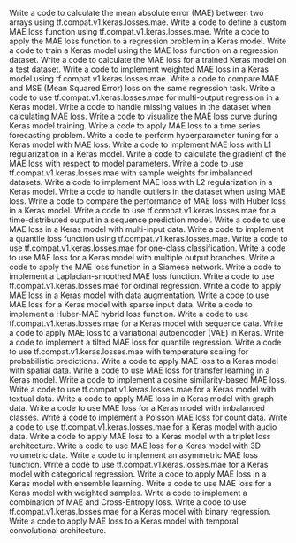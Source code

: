 Write a code to calculate the mean absolute error (MAE) between two arrays using tf.compat.v1.keras.losses.mae.
Write a code to define a custom MAE loss function using tf.compat.v1.keras.losses.mae.
Write a code to apply the MAE loss function to a regression problem in a Keras model.
Write a code to train a Keras model using the MAE loss function on a regression dataset.
Write a code to calculate the MAE loss for a trained Keras model on a test dataset.
Write a code to implement weighted MAE loss in a Keras model using tf.compat.v1.keras.losses.mae.
Write a code to compare MAE and MSE (Mean Squared Error) loss on the same regression task.
Write a code to use tf.compat.v1.keras.losses.mae for multi-output regression in a Keras model.
Write a code to handle missing values in the dataset when calculating MAE loss.
Write a code to visualize the MAE loss curve during Keras model training.
Write a code to apply MAE loss to a time series forecasting problem.
Write a code to perform hyperparameter tuning for a Keras model with MAE loss.
Write a code to implement MAE loss with L1 regularization in a Keras model.
Write a code to calculate the gradient of the MAE loss with respect to model parameters.
Write a code to use tf.compat.v1.keras.losses.mae with sample weights for imbalanced datasets.
Write a code to implement MAE loss with L2 regularization in a Keras model.
Write a code to handle outliers in the dataset when using MAE loss.
Write a code to compare the performance of MAE loss with Huber loss in a Keras model.
Write a code to use tf.compat.v1.keras.losses.mae for a time-distributed output in a sequence prediction model.
Write a code to use MAE loss in a Keras model with multi-input data.
Write a code to implement a quantile loss function using tf.compat.v1.keras.losses.mae.
Write a code to use tf.compat.v1.keras.losses.mae for one-class classification.
Write a code to use MAE loss for a Keras model with multiple output branches.
Write a code to apply the MAE loss function in a Siamese network.
Write a code to implement a Laplacian-smoothed MAE loss function.
Write a code to use tf.compat.v1.keras.losses.mae for ordinal regression.
Write a code to apply MAE loss in a Keras model with data augmentation.
Write a code to use MAE loss for a Keras model with sparse input data.
Write a code to implement a Huber-MAE hybrid loss function.
Write a code to use tf.compat.v1.keras.losses.mae for a Keras model with sequence data.
Write a code to apply MAE loss to a variational autoencoder (VAE) in Keras.
Write a code to implement a tilted MAE loss for quantile regression.
Write a code to use tf.compat.v1.keras.losses.mae with temperature scaling for probabilistic predictions.
Write a code to apply MAE loss to a Keras model with spatial data.
Write a code to use MAE loss for transfer learning in a Keras model.
Write a code to implement a cosine similarity-based MAE loss.
Write a code to use tf.compat.v1.keras.losses.mae for a Keras model with textual data.
Write a code to apply MAE loss in a Keras model with graph data.
Write a code to use MAE loss for a Keras model with imbalanced classes.
Write a code to implement a Poisson MAE loss for count data.
Write a code to use tf.compat.v1.keras.losses.mae for a Keras model with audio data.
Write a code to apply MAE loss to a Keras model with a triplet loss architecture.
Write a code to use MAE loss for a Keras model with 3D volumetric data.
Write a code to implement an asymmetric MAE loss function.
Write a code to use tf.compat.v1.keras.losses.mae for a Keras model with categorical regression.
Write a code to apply MAE loss in a Keras model with ensemble learning.
Write a code to use MAE loss for a Keras model with weighted samples.
Write a code to implement a combination of MAE and Cross-Entropy loss.
Write a code to use tf.compat.v1.keras.losses.mae for a Keras model with binary regression.
Write a code to apply MAE loss to a Keras model with temporal convolutional architecture.